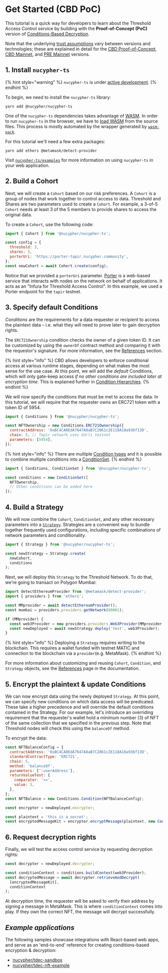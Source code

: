 # Get Started (CBD PoC)

This tutorial is a quick way for developers to learn about the Threshold Access Control service by building with the **Proof-of-Concept** **(PoC)** version of [Conditions-Based Decryption](../../fundamentals/threshold-access-control/conditions-based-decryption-cbd.md).&#x20;

Note that the underlying [trust assumptions](trust-assumptions/) vary between versions and technologies; these are explained in detail for the [CBD Proof-of-Concept](trust-assumptions/cbd-proof-of-concept-version.md), [CBD Mainnet](trust-assumptions/cbd-mainnet-version.md), and [PRE Mainnet](trust-assumptions/cbd-mainnet-version.md) versions.&#x20;

## 1. Install `nucypher-ts`

{% hint style="warning" %}
`nucypher-ts` is under [active development](https://github.com/nucypher/nucypher-ts/pulls).
{% endhint %}

To begin, we need to install the `nucypher-ts` library:

```
yarn add @nucypher/nucypher-ts
```

One of the `nucypher-ts` dependencies takes advantage of [WASM](https://developer.mozilla.org/en-US/docs/WebAssembly). In order to run `nucypher-ts` in the browser, we have to [load WASM](https://developer.mozilla.org/en-US/docs/WebAssembly/Loading\_and\_running) from the source files. This process is mostly automated by the wrapper generated by [`wasm-pack`](https://rustwasm.github.io/docs/wasm-pack/tutorials/npm-browser-packages/using-your-library.html).

For this tutorial we'll need a few extra packages:

```
yarn add ethers @metamask/detect-provider
```

Visit [`nucypher-ts/examples`](https://github.com/nucypher/nucypher-ts/tree/main/examples) for more information on using `nucypher-ts` in your web application.

## 2. Build a Cohort

Next, we will create a `Cohort` based on our risk preferences. A `Cohort` is a group of nodes that work together to control access to data. Threshold and Shares are two parameters used to create a `Cohort`. For example, a 3-of-5 `Cohort` needs at least 3 of the 5 members to provide shares to access the original data.

To create a `Cohort`, use the following code:

```javascript
import { Cohort } from '@nucypher/nucypher-ts';

const config = {
  threshold: 3,
  shares: 5,
  porterUri: 'https://porter-tapir.nucypher.community',
};
const newCohort = await Cohort.create(config);
```

Notice that we provided a `porterUri` parameter. [Porter](https://docs.nucypher.com/en/latest/application\_development/web\_development.html#porter) is a web-based service that interacts with nodes on the network on behalf of applications. It acts as an "Infura for Threshold Access Control". In this example, we used a Porter endpoint for the `tapir` testnet.

## 3. Specify default Conditions

_Conditions_ are the requirements for a data requester or recipient to access the plaintext data – i.e. what they will need to prove later to gain decryption rights.

The `ERC721Ownership` condition checks the owner of a given token ID. It can be customized by using the `ownerOf` contract method and comparing it with the requestor's signature. For more information, see the [References](references/) section.

{% hint style="info" %}
CBD allows developers to enforce conditional access at various runtime stages, depending on what makes the most sense for the use case. At this point, we will add the _default_ Conditions, which will only gate-keep access _if no other conditions are included later at encryption time_. This is explained further in [Condition Hierarchies](advanced-usage/condition-hierarchies.md).
{% endhint %}

We will now specify the conditions that must be met to access the data. In this tutorial, we will require that the requester owns an ERC721 token with a token ID of 5954.

```javascript
import { Conditions } from '@nucypher/nucypher-ts';

const NFTOwnership = new Conditions.ERC721Ownership({
  contractAddress: '0xBC4CA0EdA7647A8aB7C2061c2E118A18a936f13D',
  chain: 5, // Tapir network uses Görli testnet
  parameters: [5954],
});
```

{% hint style="info" %}
There are multiple [Condition types](references/conditions.md) and it is possible to combine multiple conditions into a [ConditionSet](references/condition-set.md).
{% endhint %}

```javascript
import { Conditions, ConditionSet } from '@nucypher/nucypher-ts';

const conditions = new ConditionSet([
  NFTOwnership,
  // Other conditions can be added here
]);
```

## 4. Build a Strategy

We will now combine the `Cohort`, `ConditionSet`, and any other necessary parameters into a [`Strategy`](references/strategy.md). Strategies are a convenient way to bundle together frequently used configurations, including specific combinations of network parameters and conditionality.

```javascript
import { Strategy } from '@nucypher/nucypher-ts';

const newStrategy = Strategy.create(
  newCohort,
  conditions
);
```

Next, we will deploy this `Strategy` to the Threshold Network. To do that, we're going to transact on Polygon Mumbai:

```typescript
import detectEthereumProvider from '@metamask/detect-provider';
import { providers } from 'ethers';

const MMprovider = await detectEthereumProvider();
const mumbai = providers.providers.getNetwork(80001);

if (MMprovider) {
  const web3Provider = new providers.providers.Web3Provider(MMprovider, mumbai);
  const newDeployed = await newStrategy.deploy('test', web3Provider);
}
```

{% hint style="info" %}
Deploying a `Strategy` requires writing to the blockchain. This requires a wallet funded with testnet MATIC and connection to the blockchain via a `provider`(e.g. MetaMask).
{% endhint %}

For more information about customizing and reusing `Cohort`, `Condition`, and `Strategy` objects, see the [References](references/) page in the documentation.

## 5. Encrypt the plaintext & update Conditions

We can now encrypt data using the newly deployed `Strategy`. At this point, we can specify new conditions on which data access will be predicated. These take a higher precedence and will override the default conditions contained in the Strategy. For our example, let's introduce an overriding requirement that the requester's wallet hold a minimum number (3) of NFT of the same collection that we specified in the previous step. Note that Threshold nodes will check this using the `balanceOf` method.

To encrypt the data:

```javascript
const NFTBalanceConfig = {
  contractAddress: '0xBC4CA0EdA7647A8aB7C2061c2E118A18a936f13D',
  standardContractType: 'ERC721',
  chain: 5,
  method: 'balanceOf',
  parameters: [':userAddress'],
  returnValueTest: {
    comparator: '>=',
    value: 3,
  },
};
const NFTBalance = new Conditions.Condition(NFTBalanceConfig);

const encrypter = newDeployed.encrypter;

const plaintext = 'this is a secret';
const encryptedMessageKit = encrypter.encryptMessage(plaintext, new ConditionSet([NFTBalance]));
```

## 6. Request decryption rights

Finally, we will test the access control service by requesting decryption rights:

```javascript
const decrypter = newDeployed.decrypter;

const conditionContext = conditions.buildContext(web3Provider);
const decryptedMessage = await decrypter.retrieveAndDecrypt(
  [encryptedMessageKit],
  conditionContext
);
```

At decryption time, the requester will be asked to verify their address by signing a message in MetaMask. This is where `conditionContext` comes into play. If they own the correct NFT, the message will decrypt successfully.

## _Example applications_

The following samples showcase integrations with React-based web apps, and serve as an 'end-to-end' reference for creating conditions-based encryption & decryption:

* [nucypher/tdec-sandbox](https://github.com/nucypher/tdec-sandbox)
* [nucypher/tdec-nft-example](https://github.com/nucypher/tdec-nft-example)
